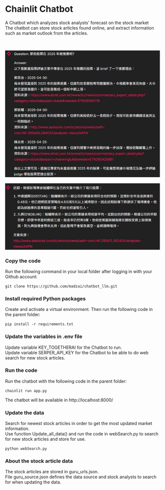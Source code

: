 # Chainlit Chatbot 
A Chatbot which analyzes stock analysts' forecast on the stock market
<br/>
The chatbot can store stock articles found online, and extract information such as market outlook from the articles.

</br></br>
![chat_image](images/chat_image_1.jpg)
</br></br>
![chat_image](images/chat_image_2.jpg)
</br>


### Copy the code
Run the following command in your local folder after logging in with your Github account:
```
git clone https://github.com/madzai/chatbot_llm.git
```

### Install required Python packages
Create and activate a virtual environment. Then run the following code in the parent folder:
```
pip install -r requirements.txt
```

### Update the variables in .env file
Update variable KEY_TOGETHERAI for the Chatbot to run.
</br>
Update variable SERPER_API_KEY for the Chatbot to be able to do web search for new stock articles.

### Run the code
Run the chatbot with the following code in the parent folder:
```
chainlit run app.py
```
The chatbot will be available in http://localhost:8000/

### Update the data
Search for newest stock articles in order to get the most updated market information.
<br />
Use function Update_all_data() and run the code in webSearch.py to search for new stock articles and store for use.
```
python webSearch.py
```

### About the stock article data
The stock articles are stored in guru_urls.json. 
<br />
File guru_source.json defines the data source and stock analysts to search for when updating the data.
<br />
